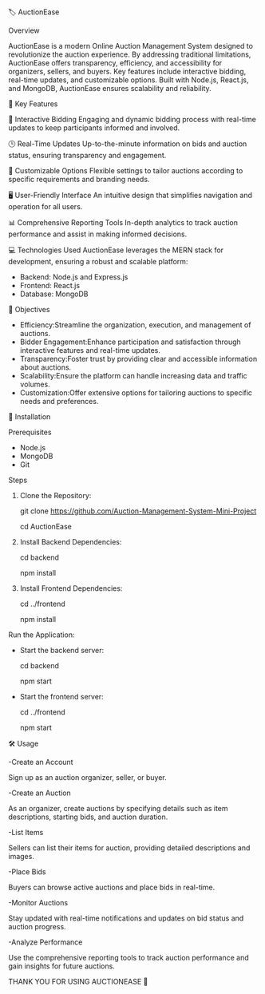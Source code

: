 🏷️ AuctionEase

 Overview 
 
AuctionEase is a modern Online Auction Management System designed to revolutionize the auction experience. By addressing traditional limitations, AuctionEase offers transparency, efficiency, and accessibility for organizers, sellers, and buyers. Key features include interactive bidding, real-time updates, and customizable options. Built with Node.js, React.js, and MongoDB, AuctionEase ensures scalability and reliability.

🚀 Key Features

🎯 Interactive Bidding
Engaging and dynamic bidding process with real-time updates to keep participants informed and involved.

🕒 Real-Time Updates
Up-to-the-minute information on bids and auction status, ensuring transparency and engagement.

🎨 Customizable Options
Flexible settings to tailor auctions according to specific requirements and branding needs.

🖥️ User-Friendly Interface
An intuitive design that simplifies navigation and operation for all users.

📊 Comprehensive Reporting Tools
In-depth analytics to track auction performance and assist in making informed decisions.

💻 Technologies Used
AuctionEase leverages the MERN stack for development, ensuring a robust and scalable platform:

- Backend: Node.js and Express.js
- Frontend: React.js
- Database: MongoDB

🎯 Objectives

- Efficiency:Streamline the organization, execution, and management of auctions.
- Bidder Engagement:Enhance participation and satisfaction through interactive features and real-time updates.
- Transparency:Foster trust by providing clear and accessible information about auctions.
- Scalability:Ensure the platform can handle increasing data and traffic volumes.
- Customization:Offer extensive options for tailoring auctions to specific needs and preferences.

🔧 Installation

Prerequisites
- Node.js
- MongoDB
- Git

Steps
1. Clone the Repository:
   
   git clone https://github.com/Auction-Management-System-Mini-Project
   
   cd AuctionEase
   
3. Install Backend Dependencies:
   
   cd backend
   
   npm install
   
4. Install Frontend Dependencies:
   
   cd ../frontend
   
   npm install
   

Run the Application:

- Start the backend server:
  
  cd backend
  
  npm start
  
- Start the frontend server:
  
  cd ../frontend
  
  npm start
  

🛠️ Usage

-Create an Account

Sign up as an auction organizer, seller, or buyer.

-Create an Auction

As an organizer, create auctions by specifying details such as item descriptions, starting bids, and auction duration.

-List Items

Sellers can list their items for auction, providing detailed descriptions and images.

-Place Bids

Buyers can browse active auctions and place bids in real-time.


-Monitor Auctions
 
Stay updated with real-time notifications and updates on bid status and auction progress.

-Analyze Performance

Use the comprehensive reporting tools to track auction performance and gain insights for future auctions.



THANK YOU FOR USING AUCTIONEASE 🎉


